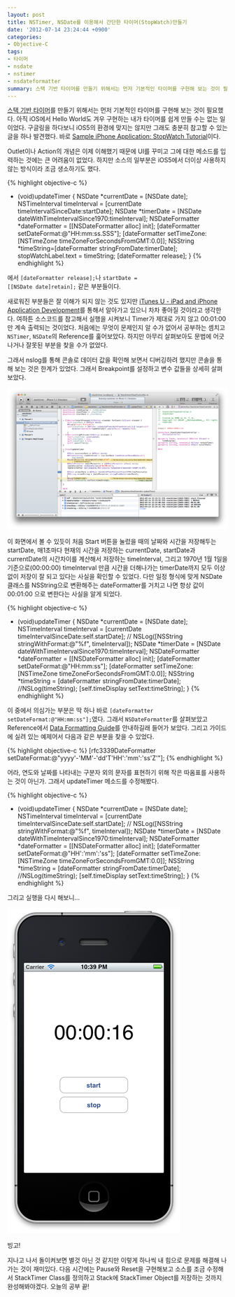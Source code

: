```yaml
---
layout: post
title: NSTimer, NSDate를 이용해서 간단한 타이머(StopWatch)만들기
date: '2012-07-14 23:24:44 +0900'
categories:
- Objective-C
tags:
- 타이머
- nsdate
- nstimer
- nsdateformatter
summary: 스택 기반 타이머를 만들기 위해서는 먼저 기본적인 타이머를 구현해 보는 것이 필요했다. 아직 iOS에서 Hello World도 겨우 구현하는 내가 타이머를 쉽게 만들 수는 없는 일이었다. 구글링을 하다보니 iOS5의 환경에 맞지는 않지만 그래도 충분히 참고할 수 있는 글을 하나 발견했다.
---
```

[스택 기반 타이머](http://xrath.com/2012/05/time-management-based-on-stack)를 만들기 위해서는 먼저 기본적인 타이머를 구현해 보는 것이 필요했다. 아직 iOS에서 Hello World도 겨우 구현하는 내가 타이머를 쉽게 만들 수는 없는 일이었다. 구글링을 하다보니 iOS5의 환경에 맞지는 않지만 그래도 충분히 참고할 수 있는 글을 하나 발견했다. 바로 [Sample iPhone Application: StopWatch Tutorial](http://www.apptite.be/blog/ios/sample-ios-application-stopwatch)이다.

Outlet이나 Action의 개념은 이제 이해했기 때문에 UI를 꾸미고 그에 대한 메소드를 입력하는 것에는 큰 어려움이 없었다. 하지만 소스의 일부분은 iOS5에서 더이상 사용하지 않는 방식이라 조금 생소하기도 했다.

{% highlight objective-c %}
- (void)updateTimer
{
    NSDate *currentDate = [NSDate date];
    NSTimeInterval timeInterval = [currentDate timeIntervalSinceDate:startDate];
    NSDate *timerDate = [NSDate dateWithTimeIntervalSince1970:timeInterval];
    NSDateFormatter *dateFormatter = [[NSDateFormatter alloc] init];
    [dateFormatter setDateFormat:@"HH:mm:ss.SSS"];
    [dateFormatter setTimeZone:[NSTimeZone timeZoneForSecondsFromGMT:0.0]];
    NSString *timeString=[dateFormatter stringFromDate:timerDate];
    stopWatchLabel.text = timeString;
    [dateFormatter release];
}
{% endhighlight %}

에서 <code>[dateFormatter release];</code>나 <code>startDate = [[NSDate date]retain];</code>
같은 부분들이다.

새로워진 부분들은 잘 이해가 되지 않는 것도 있지만 [iTunes U - iPad and iPhone Application Development](http://itunes.apple.com/kr/itunes-u/ipad-iphone-application-development/id473757255)를 통해서 알아가고 있으니 차차 좋아질 것이라고 생각한다. 여하튼 소스코드를 참고해서 실행을 시켜보니 Timer가 제대로 가지 않고 00:01:00 만 계속 출력되는 것이었다. 처음에는 무엇이 문제인지 알 수가 없어서 공부하는 셈치고 <code>NSTimer</code>, <code>NSDate</code>의 Reference를 훑어보았다. 하지만 아무리 살펴보아도 문법에 어긋나거나 잘못된 부분을 찾을 수가 없었다.

그래서 nslog를 통해 콘솔로 데이터 값을 확인해 보면서 디버깅하려 했지만 콘솔을 통해 보는 것은 한계가 있었다. 그래서 Breakpoint를 설정하고 변수 값들을 상세히 살펴보았다.

![](/images/2012-07-14/stacktimer.png)

이 화면에서 볼 수 있듯이 처음 Start 버튼을 눌렀을 때의 날짜와 시간을 저장해두는 startDate, 매1초마다 현재의 시간을 저장하는 currentDate, startDate과 currentDate의 시간차이를 계산해서 저장하는 timeInterval, 그리고 1970년 1월 1일을 기준으로(00:00:00) timeInterval 만큼 시간을 더해나가는 timerDate까지 모두 이상 없이 저장이 잘 되고 있다는 사실을 확인할 수 있었다. 다만 일정 형식에 맞게 NSDate 클래스를 NSString으로 변환해주는 dateFormatter를 거치고 나면 항상 값이 00:01:00 으로 변한다는 사실을 알게 되었다.

{% highlight objective-c %}
- (void)updateTimer
{
    NSDate *currentDate = [NSDate date];
    NSTimeInterval timeInterval = [currentDate timeIntervalSinceDate:self.startDate];
    // NSLog([NSString stringWithFormat:@"%f", timeInterval]);
    NSDate *timerDate = [NSDate dateWithTimeIntervalSince1970:timeInterval];
    NSDateFormatter *dateFormatter = [[NSDateFormatter alloc] init];
    [dateFormatter setDateFormat:@"HH:mm:ss"];
    [dateFormatter setTimeZone:[NSTimeZone timeZoneForSecondsFromGMT:0.0]];
    NSString *timeString = [dateFormatter stringFromDate:timerDate];
    //NSLog(timeString);
    [self.timeDisplay setText:timeString];
}
{% endhighlight %}

이 중에서 의심가는 부분은 딱 하나 바로 <code>[dateFormatter setDateFormat:@"HH:mm:ss"];</code>였다. 그래서 <code>NSDateFormatter</code>를 살펴보았고 Reference에서 [Data Formatting Guide](https://developer.apple.com/library/ios/#documentation/Cocoa/Conceptual/DataFormatting/Articles/dfDateFormatting10_4.html#//apple_ref/doc/uid/TP40002369-SW1)를 안내하길래 들어가 보았다. 그리고 가이드에 실려 있는 예제어서 다음과 같은 부분을 찾을 수 있었다.

{% highlight objective-c %}
    [rfc3339DateFormatter setDateFormat:@"yyyy'-'MM'-'dd'T'HH':'mm':'ss'Z'"];
{% endhighlight %}

어라, 연도와 날짜를 나타내는 구분자 외의 문자를 표현하기 위해 작은 따옴표를 사용하는 것이 아닌가. 그래서 updateTimer 메소드를 수정해봤다.

{% highlight objective-c %}
- (void)updateTimer
{
    NSDate *currentDate = [NSDate date];
    NSTimeInterval timeInterval = [currentDate timeIntervalSinceDate:self.startDate];
    // NSLog([NSString stringWithFormat:@"%f", timeInterval]);
    NSDate *timerDate = [NSDate dateWithTimeIntervalSince1970:timeInterval];
    NSDateFormatter *dateFormatter = [[NSDateFormatter alloc] init];
    [dateFormatter setDateFormat:@"HH':'mm':'ss"];
    [dateFormatter setTimeZone:[NSTimeZone timeZoneForSecondsFromGMT:0.0]];
    NSString *timeString = [dateFormatter stringFromDate:timerDate];
    //NSLog(timeString);
    [self.timeDisplay setText:timeString];
}
{% endhighlight %}

그리고 실행을 다시 해보니...

![](/images/2012-07-14/stacktimer_success.png)

빙고!

지나고 나서 돌이켜보면 별것 아닌 것 같지만 이렇게 하나씩 내 힘으로 문제를 해결해 나가는 것이 재미있다. 다음 시간에는 Pause와 Reset을 구현해보고 소스를 조금 수정해서 StackTimer Class를 정의하고 Stack에 StackTimer Object를 저장하는 것까지 완성해봐야겠다. 오늘의 공부 끝!

